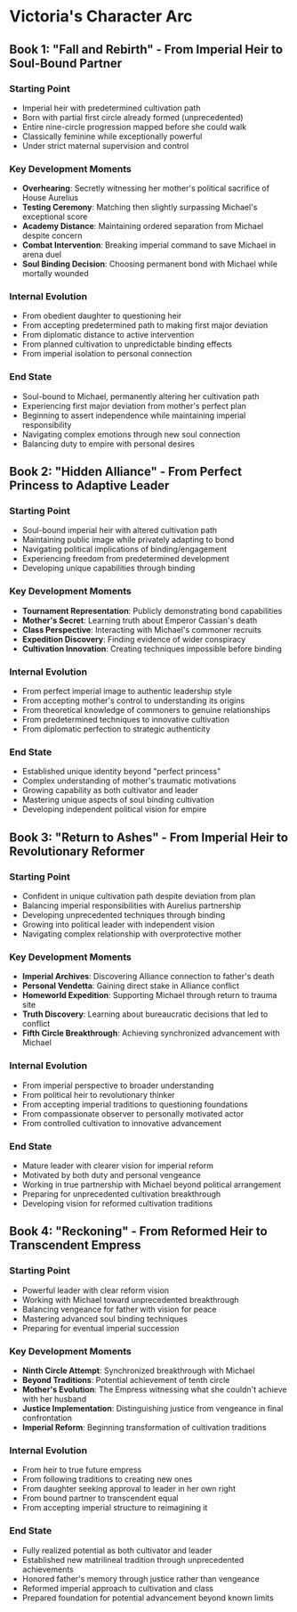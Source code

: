 # Victoria's Character Arc

## Book 1: "Fall and Rebirth" - From Imperial Heir to Soul-Bound Partner

### Starting Point
- Imperial heir with predetermined cultivation path
- Born with partial first circle already formed (unprecedented)
- Entire nine-circle progression mapped before she could walk
- Classically feminine while exceptionally powerful
- Under strict maternal supervision and control

### Key Development Moments
- **Overhearing**: Secretly witnessing her mother's political sacrifice of House Aurelius
- **Testing Ceremony**: Matching then slightly surpassing Michael's exceptional score
- **Academy Distance**: Maintaining ordered separation from Michael despite concern
- **Combat Intervention**: Breaking imperial command to save Michael in arena duel
- **Soul Binding Decision**: Choosing permanent bond with Michael while mortally wounded

### Internal Evolution
- From obedient daughter to questioning heir
- From accepting predetermined path to making first major deviation
- From diplomatic distance to active intervention
- From planned cultivation to unpredictable binding effects
- From imperial isolation to personal connection

### End State
- Soul-bound to Michael, permanently altering her cultivation path
- Experiencing first major deviation from mother's perfect plan
- Beginning to assert independence while maintaining imperial responsibility
- Navigating complex emotions through new soul connection
- Balancing duty to empire with personal desires

## Book 2: "Hidden Alliance" - From Perfect Princess to Adaptive Leader

### Starting Point
- Soul-bound imperial heir with altered cultivation path
- Maintaining public image while privately adapting to bond
- Navigating political implications of binding/engagement
- Experiencing freedom from predetermined development
- Developing unique capabilities through binding

### Key Development Moments
- **Tournament Representation**: Publicly demonstrating bond capabilities
- **Mother's Secret**: Learning truth about Emperor Cassian's death
- **Class Perspective**: Interacting with Michael's commoner recruits
- **Expedition Discovery**: Finding evidence of wider conspiracy
- **Cultivation Innovation**: Creating techniques impossible before binding

### Internal Evolution
- From perfect imperial image to authentic leadership style
- From accepting mother's control to understanding its origins
- From theoretical knowledge of commoners to genuine relationships
- From predetermined techniques to innovative cultivation
- From diplomatic perfection to strategic authenticity

### End State
- Established unique identity beyond "perfect princess"
- Complex understanding of mother's traumatic motivations
- Growing capability as both cultivator and leader
- Mastering unique aspects of soul binding cultivation
- Developing independent political vision for empire

## Book 3: "Return to Ashes" - From Imperial Heir to Revolutionary Reformer

### Starting Point
- Confident in unique cultivation path despite deviation from plan
- Balancing imperial responsibilities with Aurelius partnership
- Developing unprecedented techniques through binding
- Growing into political leader with independent vision
- Navigating complex relationship with overprotective mother

### Key Development Moments
- **Imperial Archives**: Discovering Alliance connection to father's death
- **Personal Vendetta**: Gaining direct stake in Alliance conflict
- **Homeworld Expedition**: Supporting Michael through return to trauma site
- **Truth Discovery**: Learning about bureaucratic decisions that led to conflict
- **Fifth Circle Breakthrough**: Achieving synchronized advancement with Michael

### Internal Evolution
- From imperial perspective to broader understanding
- From political heir to revolutionary thinker
- From accepting imperial traditions to questioning foundations
- From compassionate observer to personally motivated actor
- From controlled cultivation to innovative advancement

### End State
- Mature leader with clearer vision for imperial reform
- Motivated by both duty and personal vengeance
- Working in true partnership with Michael beyond political arrangement
- Preparing for unprecedented cultivation breakthrough
- Developing vision for reformed cultivation traditions

## Book 4: "Reckoning" - From Reformed Heir to Transcendent Empress

### Starting Point
- Powerful leader with clear reform vision
- Working with Michael toward unprecedented breakthrough
- Balancing vengeance for father with vision for peace
- Mastering advanced soul binding techniques
- Preparing for eventual imperial succession

### Key Development Moments
- **Ninth Circle Attempt**: Synchronized breakthrough with Michael
- **Beyond Traditions**: Potential achievement of tenth circle
- **Mother's Evolution**: The Empress witnessing what she couldn't achieve with her husband
- **Justice Implementation**: Distinguishing justice from vengeance in final confrontation
- **Imperial Reform**: Beginning transformation of cultivation traditions

### Internal Evolution
- From heir to true future empress
- From following traditions to creating new ones
- From daughter seeking approval to leader in her own right
- From bound partner to transcendent equal
- From accepting imperial structure to reimagining it

### End State
- Fully realized potential as both cultivator and leader
- Established new matrilineal tradition through unprecedented achievements
- Honored father's memory through justice rather than vengeance
- Reformed imperial approach to cultivation and class
- Prepared foundation for potential advancement beyond known limits
